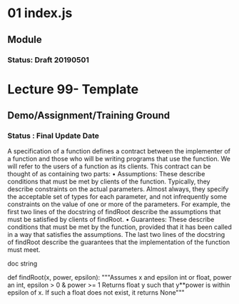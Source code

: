 # 01 index.js
## Module
### Status: Draft 20190501

# Lecture 99- Template
## Demo/Assignment/Training Ground
### Status : Final Update Date


A specification of a function defines a contract between the implementer of a
function and those who will be writing programs that use the function. We will
refer to the users of a function as its clients. This contract can be thought of as
containing two parts:
• Assumptions: These describe conditions that must be met by clients of the
function. Typically, they describe constraints on the actual parameters. Almost
always, they specify the acceptable set of types for each parameter, and not infrequently
some constraints on the value of one or more of the parameters.
For example, the first two lines of the docstring of findRoot describe the assumptions
that must be satisfied by clients of findRoot.
• Guarantees: These describe conditions that must be met by the function, provided
that it has been called in a way that satisfies the assumptions. The last
two lines of the docstring of findRoot describe the guarantees that the implementation
of the function must meet.


doc string

def findRoot(x, power, epsilon):
"""Assumes x and epsilon int or float, power an int,
epsilon > 0 & power >= 1
Returns float y such that y**power is within epsilon of x.
If such a float does not exist, it returns None"""